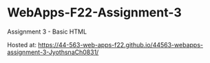 # WebApps-F22-Assignment-3
Assignment 3 - Basic HTML

Hosted at: https://44-563-web-apps-f22.github.io/44563-webapps-assignment-3-JyothsnaCh0831/